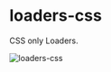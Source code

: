 # loaders-css
CSS only Loaders.

![loaders-css](https://user-images.githubusercontent.com/65213787/143546423-059e6e38-b0df-4f13-8f53-9108d412214a.gif)
